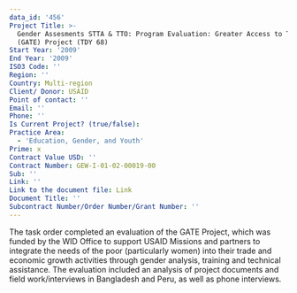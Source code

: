 ```yaml
---
data_id: '456'
Project Title: >-
  Gender Assesments STTA & TTO: Program Evaluation: Greater Access to Trade
  (GATE) Project (TDY 68)
Start Year: '2009'
End Year: '2009'
ISO3 Code: ''
Region: ''
Country: Multi-region
Client/ Donor: USAID
Point of contact: ''
Email: ''
Phone: ''
Is Current Project? (true/false): 
Practice Area:
  - 'Education, Gender, and Youth'
Prime: x
Contract Value USD: ''
Contract Number: GEW-I-01-02-00019-00
Sub: ''
Link: ''
Link to the document file: Link
Document Title: ''
Subcontract Number/Order Number/Grant Number: ''
---
```


The task order completed an evaluation of the GATE Project, which was funded by the WID Office to support USAID Missions and partners to integrate the needs of the poor (particularly women) into their trade and economic growth activities through gender analysis, training and technical assistance. The evaluation included an analysis of project documents and field work/interviews in Bangladesh and Peru, as well as phone interviews.